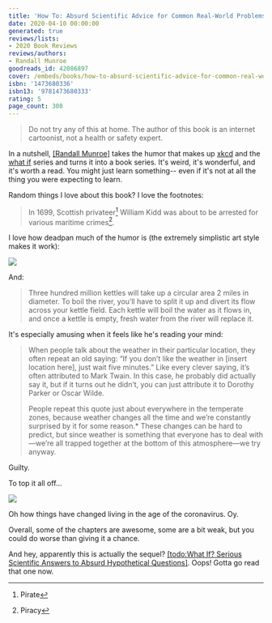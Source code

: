 ```yaml
---
title: 'How To: Absurd Scientific Advice for Common Real-World Problems'
date: 2020-04-10 00:00:00
generated: true
reviews/lists:
- 2020 Book Reviews
reviews/authors:
- Randall Munroe
goodreads_id: 42086897
cover: /embeds/books/how-to-absurd-scientific-advice-for-common-real-world-problems.jpg
isbn: '1473680336'
isbn13: '9781473680333'
rating: 5
page_count: 308
---
```

> Do not try any of this at home. The author of this book is an internet cartoonist, not a health or safety expert.

In a nutshell, [[Randall Munroe]]() takes the humor that makes up [xkcd](https://xkcd.com/) and the [what if](https://what-if.xkcd.com/) series and turns it into a book series. It's weird, it's wonderful, and it's worth a read. You might just learn something-- even if it's not at all the thing you were expecting to learn.  

<!--more-->

Random things I love about this book? I love the footnotes:  

> In 1699, Scottish privateer[^1] William Kidd was about to be arrested for various maritime crimes[^2].

I love how deadpan much of the humor is (the extremely simplistic art style makes it work):  

![](/embeds/books/attachments/how-to-absurd-scientific-advice-for-common-real-world-problems-x-1.png)  

And:  

> Three hundred million kettles will take up a circular area 2 miles in diameter. To boil the river, you’ll have to split it up and divert its flow across your kettle field. Each kettle will boil the water as it flows in, and once a kettle is empty, fresh water from the river will replace it.

It's especially amusing when it feels like he's reading your mind:  

> When people talk about the weather in their particular location, they often repeat an old saying: “If you don’t like the weather in [insert location here], just wait five minutes.” Like every clever saying, it’s often attributed to Mark Twain. In this case, he probably did actually say it, but if it turns out he didn’t, you can just attribute it to Dorothy Parker or Oscar Wilde.  
>
> People repeat this quote just about everywhere in the temperate zones, because weather changes all the time and we’re constantly surprised by it for some reason.* These changes can be hard to predict, but since weather is something that everyone has to deal with—we’re all trapped together at the bottom of this atmosphere—we try anyway.  

Guilty.  

To top it all off...  

![](/embeds/books/attachments/how-to-absurd-scientific-advice-for-common-real-world-problems-x-2.png)  

Oh how things have changed living in the age of the coronavirus. Oy.  

Overall, some of the chapters are awesome, some are a bit weak, but you could do worse than giving it a chance.  

And hey, apparently this is actually the sequel? [[todo:What If? Serious Scientific Answers to Absurd Hypothetical Questions]](). Oops! Gotta go read that one now.  

[^1]: Pirate
[^2]: Piracy